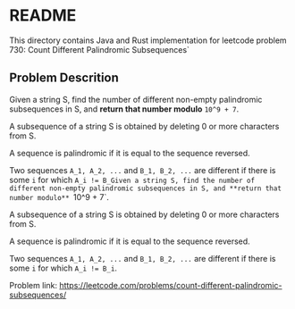 # README

This directory contains Java and Rust implementation for leetcode problem 730: Count Different Palindromic Subsequences`

## Problem Descrition

Given a string S, find the number of different non-empty palindromic subsequences in S, and **return that number modulo** `10^9 + 7`.

A subsequence of a string S is obtained by deleting 0 or more characters from S.

A sequence is palindromic if it is equal to the sequence reversed.

Two sequences `A_1, A_2, ...` and `B_1, B_2, ...` are different if there is some `i` for which `A_i != B_Given a string S, find the number of different non-empty palindromic subsequences in S, and **return that number modulo** `10^9 + 7`.

A subsequence of a string S is obtained by deleting 0 or more characters from S.

A sequence is palindromic if it is equal to the sequence reversed.

Two sequences `A_1, A_2, ...` and `B_1, B_2, ...` are different if there is some `i` for which `A_i != B_i`.



Problem link: https://leetcode.com/problems/count-different-palindromic-subsequences/
